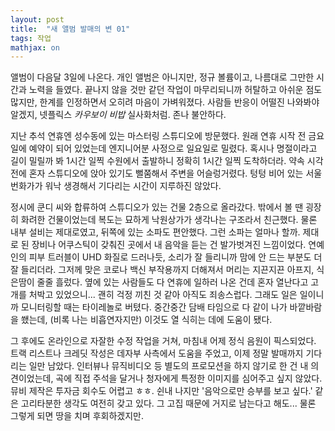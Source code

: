 ```yaml
---
layout: post
title:  "새 앨범 발매의 변 01"
tags: 작업
mathjax: on
---
```

앨범이 다음달 3일에 나온다. 개인 앨범은 아니지만, 정규 볼륨이고, 나름대로 그만한 시간과 노력을 들였다.
끝나지 않을 것만 같던 작업이 마무리되니까 허탈하고 아쉬운 점도 많지만, 한계를 인정하면서 오히려 마음이 가벼워졌다.
사람들 반응이 어떨진 나와봐야 알겠지, 넷플릭스 _카우보이 비밥_ 실사화처럼. 존나 불안하다.

지난 추석 연휴엔 성수동에 있는 마스터링 스튜디오에 방문했다. 원래 연휴 시작 전 금요일에 예약이 되어 있었는데 엔지니어분 사정으로 일요일로 밀렸다.
혹시나 명절이라고 길이 밀릴까 봐 1시간 일찍 수원에서 출발하니 정확히 1시간 일찍 도착하더라. 약속 시각 전에 혼자 스튜디오에 앉아 있기도 뻘쭘해서 주변을 어슬렁거렸다.
텅텅 비어 있는 서울 번화가가 워낙 생경해서 기다리는 시간이 지루하진 않았다.

정시에 쿤디 씨와 합류하여 스튜디오가 있는 건물 2층으로 올라갔다.
밖에서 볼 땐 굉장히 화려한 건물이었는데 복도는 묘하게 낙원상가가 생각나는 구조라서 친근했다.
물론 내부 설비는 제대로였고, 뒤쪽에 있는 소파도 편안했다. 그런 소파는 얼마나 할까. 
제대로 된 장비나 어쿠스틱이 갖춰진 곳에서 내 음악을 듣는 건 발가벗겨진 느낌이었다.
연예인의 피부 트러블이 UHD 화질로 드러나듯, 소리가 잘 들리니까 맘에 안 드는 부분도 더 잘 들리더라.
그저께 맞은 코로나 백신 부작용까지 더해져서 머리는 지끈지끈 아프지, 식은땀이 줄줄 흘렀다.
옆에 있는 사람들도 다 연휴에 일하러 나온 건데 혼자 열난다고 고개를 처박고 있었으니... 괜히 걱정 끼친 것 같아 아직도 죄송스럽다.
그래도 일은 일이니까 모니터링할 때는 타이레놀로 버텼다. 중간중간 담배 타임으로 다 같이 나가 바깥바람을 쐤는데, (비록 나는 비흡연자지만) 이것도 열 식히는 데에 도움이 됐다.

그 후에도 온라인으로 자잘한 수정 작업을 거쳐, 마침내 어제 정식 음원이 픽스되었다.
트랙 리스트나 크레딧 작성은 데자부 사측에서 도움을 주었고, 이제 정말 발매까지 기다리는 일만 남았다.
인터뷰나 뮤직비디오 등 별도의 프로모션을 하지 않기로 한 건 내 의견이었는데, 곡에 직접 주석을 달거나 청자에게 특정한 이미지를 심어주고 싶지 않았다. 뮤비 제작은 투자금 회수도 어렵고 ㅎㅎ.
쉰내 나지만 '음악으로만 승부를 보고 싶다.' 같은 고리타분한 생각도 여전히 갖고 있다. 그 고집 때문에 거지로 남는다고 해도... 물론 그렇게 되면 땅을 치며 후회하겠지만.

